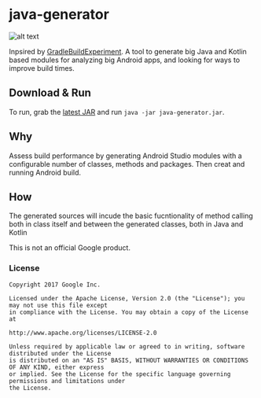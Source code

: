 # java-generator


![alt text](https://github.com/borisf/java-generator/blob/master/img/generator.png)  
  
Inpsired by [GradleBuildExperiment](https://github.com/NikitaKozlov/GradleBuildExperiment). A tool to generate big Java and Kotlin based modules for analyzing big Android apps, and looking for ways to improve build times.

## Download & Run
To run, grab the [latest JAR](https://github.com/borisf/java-generator/releases)
and run `java -jar java-generator.jar`.

## Why
Assess build performance by generating Android Studio modules with a configurable number of classes, methods and packages. Then creat and running Android build.
## How
The generated sources will incude the basic fucntionality of method calling both in class itself and between the generated classes, both in Java and Kotlin

This is not an official Google product.

### License

```
Copyright 2017 Google Inc.

Licensed under the Apache License, Version 2.0 (the "License"); you may not use this file except
in compliance with the License. You may obtain a copy of the License at

http://www.apache.org/licenses/LICENSE-2.0

Unless required by applicable law or agreed to in writing, software distributed under the License
is distributed on an "AS IS" BASIS, WITHOUT WARRANTIES OR CONDITIONS OF ANY KIND, either express
or implied. See the License for the specific language governing permissions and limitations under
the License.
```
